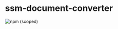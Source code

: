 # ssm-document-converter
![npm (scoped)](https://img.shields.io/npm/v/@u-clarkdeveloper/ssm-document-converter.svg)
